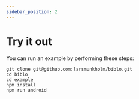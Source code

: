 ```yaml
---
sidebar_position: 2
---
```


# Try it out

You can run an example by performing these steps:

```shell
git clone git@github.com:larsmunkholm/biblo.git
cd biblo
cd example
npm install
npm run android
```
